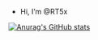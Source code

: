 - Hi, I’m @RT5x


[![Anurag's GitHub stats](https://github-readme-stats.vercel.app/api?username=RT5x&theme=radical)](https://github.com/anuraghazra/github-readme-stats)
<!---
RT5x/RT5x is a ✨ special ✨ repository because its `README.md` (this file) appears on your GitHub profile.
You can click the Preview link to take a look at your changes.
--->
